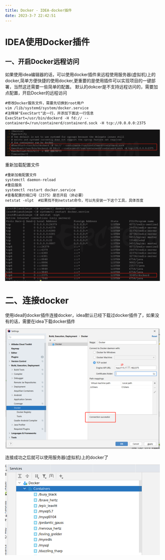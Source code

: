 ```yaml
---
title: Docker - IDEA-docker插件
date: 2023-3-7 22:42:51
---
```






# IDEA使用Docker插件

## 一、开启Docker远程访问

如果使用idea编辑器的话，可以使用docker插件来远程使用服务器(虚拟机)上的docker,简单方便快捷的使用docker,更重要的是使用插件可以实现项目的一键部署，当然这还需要一些简单的配置。
默认的dokcer是不支持远程访问的，需要加点配置，开启Docker的远程访问



```
#修改Docker服务文件，需要先切换到root用户
vim /lib/systemd/system/docker.service
#注释掉"ExecStart"这一行，并添加下面这一行信息
ExecStart=/usr/bin/dockerd -H fd:// --containerd=/run/containerd/containerd.sock -H tcp://0.0.0.0:2375
```

![image-20220110122525687](./images/20220110122532.png)



重新加载配置文件

```
#重新加载配置文件
systemctl daemon-reload
#重启服务
systemctl restart docker.service
#查看配置的端口号（2375）是否开启（非必要）
netstat -nlpt  #如果找不到netstat命令，可以先安装一下这个工具，具体百度
```

![image-20220110122659644](./images/20220110122659.png)







# 二、连接docker

使用idea的docker插件连接docker，idea默认已经下载过docker插件了，如果没有的话，需要在idea下载docker插件

![image-20220110123639173](./images/20220110123639.png)



连接成功之后就可以使用服务器(虚拟机)上的docker了

![image-20220110123818979](./images/20220110123819.png)